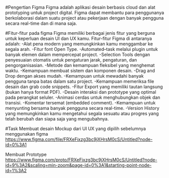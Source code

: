 #Pengertian Figma
Figma adalah aplikasi desain berbasis cloud dan alat prototyping untuk project digital. Figma dapat membantu para penggunanya berkolaborasi dalam suatu project atau pekerjaan dengan banyak pengguna secara real-time dan di mana saja.

#Fitur-fitur pada figma
Figma memiliki berbagai jenis fitur yang berguna untuk keperluan desain UI dan UX kamu.  Fitur-fitur Figma di antaranya adalah:
-Alat pena modern yang memungkinkan kamu menggambar ke segala arah.
-Fitur font Open Type.
-Automated–task melalui plugin untuk banyak elemen dalam mempercepat project.
-Selection Tools dengan penyesuaian otomatis untuk pengaturan jarak, pengaturan, dan pengorganisasian.
-Metode dan kemampuan fleksibel yang menghemat waktu.
-Kemampuan membuat sistem dan komponen desain.
-Drag and Drop dengan akses mudah.
-Kemampuan untuk mewadahi banyak pengguna tanpa batas dalam satu project.
-Kemampuan memeriksa file desain dan grab code snippets.
-Fitur Export yang memiliki tautan langsung (bukan hanya format PDF).
-Desain interaksi dan prototype yang optimal pada perangkat seluler.
-Animasi cerdas untuk menghubungkan objek dan transisi.
-Komentar tersemat (embedded comment).
-Kemampuan untuk menyunting bersama banyak pengguna secara real-time.
-Version History yang memungkinkan kamu mengetahui segala sesuatu atau progres yang telah berubah dan siapa saja yang mengubahnya.

#Task
Membuat desain Mockup dari UI UX yang dipilih sebelumnya menggunakan figma
https://www.figma.com/file/FRXeFixzg3bc9jXHrsM0cS/Untitled?node-id=0%3A1

Membuat Prototype 
https://www.figma.com/proto/FRXeFixzg3bc9jXHrsM0cS/Untitled?node-id=9%3A2&scaling=min-zoom&page-id=0%3A1&starting-point-node-id=1%3A2
